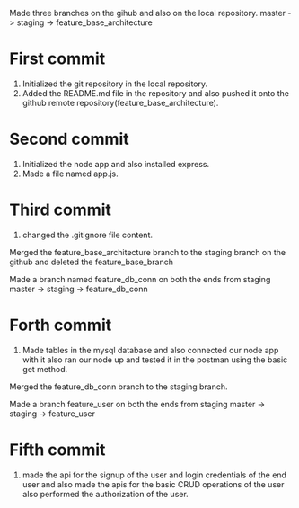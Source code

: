 Made three branches on the gihub and also on the local repository.
    master -> staging -> feature_base_architecture

# First commit
1. Initialized the git repository in the local repository.
2. Added the README.md file in the repository and also pushed it onto the github remote repository(feature_base_architecture).

# Second commit
1. Initialized the node app and also installed express.
2. Made a file named app.js.

# Third commit
1. changed the .gitignore file content.

Merged the feature_base_architecture branch to the staging branch on the github and deleted the feature_base_branch

Made a branch named feature_db_conn on both the ends from staging
    master -> staging -> feature_db_conn

# Forth commit
1. Made tables in the mysql database and also connected our node app with it also ran our node up and tested it in the postman using the basic get method.

Merged the feature_db_conn branch to the staging branch.

Made a branch feature_user on both the ends from staging
    master -> staging -> feature_user

# Fifth commit
1. made the api for the signup of the user and login credentials of the end user and also made the apis for the basic CRUD operations of the user also performed the authorization of the user.